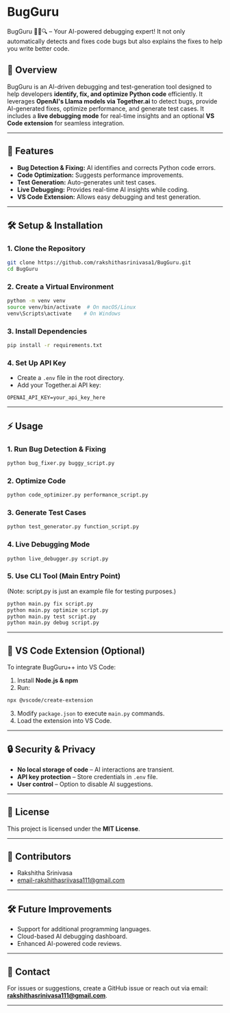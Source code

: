 # BugGuru
BugGuru 🧑‍💻🔍 – Your AI-powered debugging expert! It not only automatically detects and fixes code bugs but also explains the fixes to help you write better code. 


## 📌 Overview
BugGuru is an AI-driven debugging and test-generation tool designed to help developers **identify, fix, and optimize Python code** efficiently. It leverages **OpenAI's Llama models via Together.ai** to detect bugs, provide AI-generated fixes, optimize performance, and generate test cases. It includes a **live debugging mode** for real-time insights and an optional **VS Code extension** for seamless integration.

---

## 🚀 Features
- **Bug Detection & Fixing:** AI identifies and corrects Python code errors.
- **Code Optimization:** Suggests performance improvements.
- **Test Generation:** Auto-generates unit test cases.
- **Live Debugging:** Provides real-time AI insights while coding.
- **VS Code Extension:** Allows easy debugging and test generation.

---

## 🛠 Setup & Installation
### **1. Clone the Repository**
```bash
git clone https://github.com/rakshithasrinivasa1/BugGuru.git
cd BugGuru
```

### **2. Create a Virtual Environment**
```bash
python -m venv venv
source venv/bin/activate  # On macOS/Linux
venv\Scripts\activate    # On Windows
```

### **3. Install Dependencies**
```bash
pip install -r requirements.txt
```

### **4. Set Up API Key**
- Create a `.env` file in the root directory.
- Add your Together.ai API key:
```env
OPENAI_API_KEY=your_api_key_here
```

---

## ⚡ Usage
### **1. Run Bug Detection & Fixing**
```bash
python bug_fixer.py buggy_script.py
```

### **2. Optimize Code**
```bash
python code_optimizer.py performance_script.py
```

### **3. Generate Test Cases**
```bash
python test_generator.py function_script.py
```

### **4. Live Debugging Mode**
```bash
python live_debugger.py script.py
```

### **5. Use CLI Tool (Main Entry Point)**
(Note: script.py is just an example file for testing purposes.)
```bash
python main.py fix script.py
python main.py optimize script.py
python main.py test script.py
python main.py debug script.py
```

---

## 📌 VS Code Extension (Optional)
To integrate BugGuru++ into VS Code:
1. Install **Node.js & npm**
2. Run:
```bash
npx @vscode/create-extension
```
3. Modify `package.json` to execute `main.py` commands.
4. Load the extension into VS Code.

---

## 🔒 Security & Privacy
- **No local storage of code** – AI interactions are transient.
- **API key protection** – Store credentials in `.env` file.
- **User control** – Option to disable AI suggestions.

---

## 📜 License
This project is licensed under the **MIT License**.

---

## 👥 Contributors
- Rakshitha Srinivasa  
- email-rakshithasriivasa111@gmail.com

---

## 🛠 Future Improvements
- Support for additional programming languages.
- Cloud-based AI debugging dashboard.
- Enhanced AI-powered code reviews.

---

## 📩 Contact
For issues or suggestions, create a GitHub issue or reach out via email: **rakshithasrinivasa111@gmail.com**.

---




